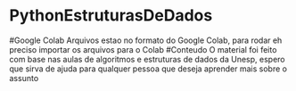 # PythonEstruturasDeDados
#Google Colab
Arquivos estao no formato do Google Colab, para rodar eh preciso importar os arquivos para o Colab
#Conteudo
O material foi feito com base nas aulas de algoritmos e estruturas de dados da Unesp, espero que sirva de ajuda para qualquer pessoa que deseja aprender mais sobre o assunto
